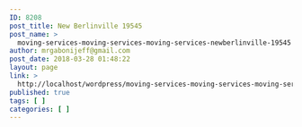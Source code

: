 ```yaml
---
ID: 8208
post_title: New Berlinville 19545
post_name: >
  moving-services-moving-services-moving-services-newberlinville-19545
author: mrgabonijeff@gmail.com
post_date: 2018-03-28 01:48:22
layout: page
link: >
  http://localhost/wordpress/moving-services-moving-services-moving-services-newberlinville-19545/
published: true
tags: [ ]
categories: [ ]
---
```

